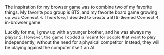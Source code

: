 The inspiration for my browser game was to combine two of my favorite things. My favorite pop group is BTS, and my favorite board game growing up was Connect 4. Therefore, I decided to create a BTS-themed Connect 4 in-browser game. 

Luckily for me, I grew up with a younger brother, and he was always my player 2. However, the game I coded is meant for people that want to play independently, without the need for a physical competitor. Instead, they will be playing against the computer itself, an AI. 